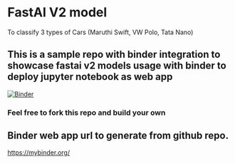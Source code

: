 # FastAI V2 model 
To classify 3 types of Cars (Maruthi Swift, VW Polo, Tata Nano)

## This is a sample repo with binder integration to showcase fastai v2 models  usage with binder to deploy jupyter notebook as web app
[![Binder](https://mybinder.org/badge_logo.svg)](https://mybinder.org/v2/gh/Naveenkhasyap/BinderWebapp/master)

### Feel free to fork this repo and build your own 

## Binder web app url to  generate  from github repo.
https://mybinder.org/
